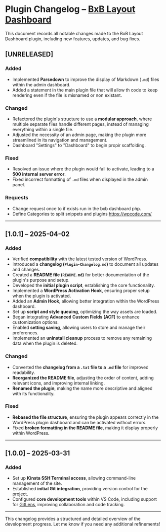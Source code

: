 # Plugin Changelog – [BxB Layout Dashboard](https://github.com/CVLTIK/BxB-Layout-Dashboard)

This document records all notable changes made to the BxB Layout Dashboard plugin, including new features, updates, and bug fixes.

## [UNRELEASED]

### Added

* Implemented **Parsedown** to improve the display of Markdown (`.md`) files within the admin dashboard.
* Added a statement in the main plugin file that will allow th code to keep rendering even if the file is misnamed or non existant. 

### Changed

* Refactored the plugin's structure to use a **modular approach**, where multiple separate files handle different pages, instead of managing everything within a single file.
* Adjusted the necessity of an admin page, making the plugin more streamlined in its navigation and management.
* Dashboard "Settings" to "Dashboard" to begin propir scaffolding.

### Fixed

* Resolved an issue where the plugin would fail to activate, leading to a **500 internal server error**.
* Fixed incorrect formatting of `.md` files when displayed in the admin panel.

### Requests

- Change request once to if exists run in the bxb dashboard php.
- Define Categories to split snippets and plugins https://wpcode.com/

---

## [1.0.1] – 2025-04-02

### Added

* Verified **compatibility** with the latest tested version of WordPress.
* Introduced a **changelog (`Plugin-Changelog.md`)** to document all updates and changes.
* Created a **README file (`README.md`)** for better documentation of the plugin's purpose and setup.
* Developed the **initial plugin script**, establishing the core functionality.
* Implemented a **WordPress Activation Hook**, ensuring proper setup when the plugin is activated.
* Added an **Admin Hook**, allowing better integration within the WordPress dashboard.
* Set up **script and style queuing**, optimizing the way assets are loaded.
* Began integrating **Advanced Custom Fields (ACF)** to enhance customization options.
* Enabled **setting saving**, allowing users to store and manage their preferences.
* Implemented an **uninstall cleanup** process to remove any remaining data when the plugin is deleted.

### Changed

* Converted the **changelog from a `.txt` file to a `.md` file** for improved readability.
* **Reorganized the README file**, adjusting the order of content, adding relevant icons, and improving internal linking.
* **Renamed the plugin**, making the name more descriptive and aligned with its functionality.

### Fixed

* **Rebased the file structure**, ensuring the plugin appears correctly in the WordPress plugin dashboard and can be activated without errors.
* Fixed **broken formatting in the README file**, making it display properly within WordPress.

---

## [1.0.0] – 2025-03-31

### Added

* Set up **Kinsta SSH Terminal access**, allowing command-line management of the site.
* Established **initial Git integration**, providing version control for the project.
* Configured **core development tools** within VS Code, including support for [GitLens](https://marketplace.visualstudio.com/items?itemName=eamodio.gitlens), improving collaboration and code tracking.

---

This changelog provides a structured and detailed overview of the development progress. Let me know if you need any additional refinements!
